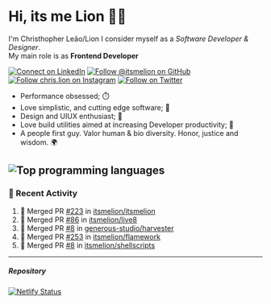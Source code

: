 # Hi, its me Lion 👋🦁

I'm Christhopher Leão/Lion
I consider myself as a _Software Developer & Designer_.<br/>My main role is as <b>Frontend Developer</b>
<br />

[![Connect on LinkedIn](https://img.shields.io/badge/--linkedin?label=LinkedIn&logo=LinkedIn&style=social)](https://www.linkedin.com/in/chrislion)
[![Follow @itsmelion on GitHub](https://img.shields.io/github/followers/itsmelion?label=follow%20%40itsmeLion&style=social)](https://github.com/itsmelion)
[![Follow chris.lion on Instagram](https://img.shields.io/badge/--instagram?label=@chris.lion&logo=Instagram&style=social)](https://instagram.com/chris.lion)
[![Follow on Twitter](https://img.shields.io/badge/--twitter?label=@ChrisLion_me&logo=Twitter&style=social)](https://twitter.com/chrislion_me)

- Performance obsessed; ⏱️
- Love simplistic, and cutting edge software; 📆
- Design and UIUX enthusiast; 🎨
- Love build utilities aimed at increasing Developer productivity; 🧰
- A people first guy. Valor human & bio diversity. Honor, justice and wisdom. 🌍

![Top programming languages](https://github-readme-stats.vercel.app/api/top-langs/?username=itsmelion&hide=php)
---
### 📰 Recent Activity

<!--START_SECTION:activity-->
1. 🎉 Merged PR [#223](https://github.com/itsmelion/itsmelion/pull/223) in [itsmelion/itsmelion](https://github.com/itsmelion/itsmelion)
2. 🎉 Merged PR [#86](https://github.com/itsmelion/live8/pull/86) in [itsmelion/live8](https://github.com/itsmelion/live8)
3. 🎉 Merged PR [#8](https://github.com/generous-studio/harvester/pull/8) in [generous-studio/harvester](https://github.com/generous-studio/harvester)
4. 🎉 Merged PR [#253](https://github.com/itsmelion/flamework/pull/253) in [itsmelion/flamework](https://github.com/itsmelion/flamework)
5. 🎉 Merged PR [#8](https://github.com/itsmelion/shellscripts/pull/8) in [itsmelion/shellscripts](https://github.com/itsmelion/shellscripts)
<!--END_SECTION:activity-->

___

##### Repository
[![Netlify Status](https://api.netlify.com/api/v1/badges/9e2e6136-1ab9-42fc-8d4e-188512d5d841/deploy-status)](https://app.netlify.com/sites/lion-portfolio/deploys)
